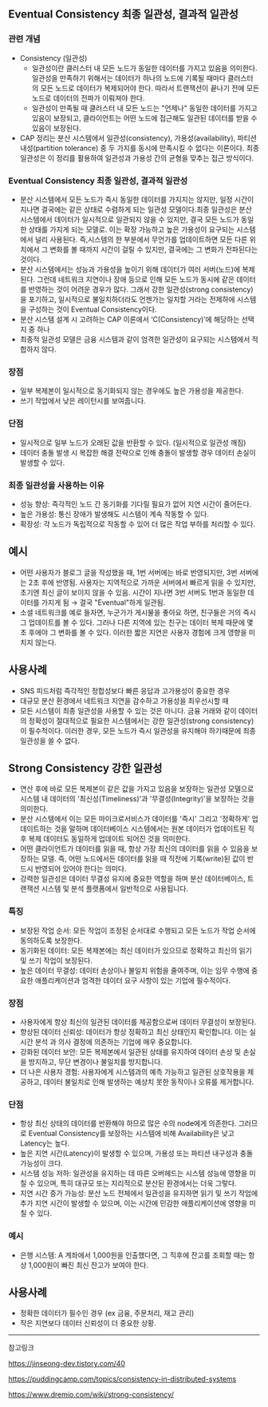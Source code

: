 ## Eventual Consistency 최종 일관성, 결과적 일관성
### 관련 개념
- Consistency (일관성)
    - 일관성이란 클러스터 내 모든 노드가 동일한 데이터를 가지고 있음을 의미한다. 일관성을 만족하기 위해서는 데이터가 하나의 노드에 기록될 때마다 클러스터의 모든 노드로 데이터가 복제되어야 한다. 따라서 트랜잭션이 끝나기 전에 모든 노드로 데이터의 전파가 이뤄져야 한다.
    - 일관성이 만족될 때 클러스터 내 모든 노드는 "언제나" 동일한 데이터를 가지고 있음이 보장되고, 클라이언트는 어떤 노드에 접근해도 일관된 데이터를 받을 수 있음이 보장된다.
- CAP 정리는 분산 시스템에서 일관성(consistency), 가용성(availability), 파티션 내성(partition tolerance) 중 두 가지를 동시에 만족시킬 수 없다는 이론이다. 최종 일관성은 이 정리를 활용하여 일관성과 가용성 간의 균형을 맞추는 접근 방식이다.

### Eventual Consistency 최종 일관성, 결과적 일관성
- 분산 시스템에서 모든 노드가 즉시 동일한 데이터를 가지지는 않지만, 일정 시간이 지나면 결국에는 같은 상태로 수렴하게 되는 일관성 모델이다.최종 일관성은 분산 시스템에서 데이터가 일시적으로 일관되지 않을 수 있지만, 결국 모든 노드가 동일한 상태를 가지게 되는 모델로. 이는 확장 가능하고 높은 가용성이 요구되는 시스템에서 널리 사용된다. 즉,시스템의 한 부분에서 무언가를 업데이트하면 모든 다른 위치에서 그 변화를 볼 때까지 시간이 걸릴 수 있지만, 결국에는 그 변화가 전파된다는 것이다.
- 분산 시스템에서는 성능과 가용성을 높이기 위해 데이터가 여러 서버(노드)에 복제된다. 그런데 네트워크 지연이나 장애 등으로 인해 모든 노드가 동시에 같은 데이터를 반영하는 것이 어려운 경우가 많다. 그래서 강한 일관성(strong consistency)을 포기하고, 일시적으로 불일치하더라도 언젠가는 일치할 거라는 전제하에 시스템을 구성하는 것이 Eventual Consistency이다.
- 분산 시스템 설계 시 고려하는 CAP 이론에서 ‘C(Consistency)’에 해당하는 선택지 중 하나
- 최종적 일관성 모델은 금융 시스템과 같이 엄격한 일관성이 요구되는 시스템에서 적합하지 않다.

### 장점
- 일부 복제본이 일시적으로 동기화되지 않는 경우에도 높은 가용성을 제공한다.
- 쓰기 작업에서 낮은 레이턴시를 보여줍니다.

### 단점
- 일시적으로 일부 노드가 오래된 값을 반환할 수 있다. (일시적으로 일관성 깨짐)
- 데이터 충돌 발생 시 복잡한 해결 전략으로 인해 충돌이 발생할 경우 데이터 손실이 발생할 수 있다.

### 최종 일관성을 사용하는 이유
- 성능 향상: 즉각적인 노드 간 동기화를 기다릴 필요가 없어 지연 시간이 줄어든다.
- 높은 가용성: 통신 장애가 발생해도 시스템이 계속 작동할 수 있다.
- 확장성: 각 노드가 독립적으로 작동할 수 있어 더 많은 작업 부하를 처리할 수 있다.

## 예시 
- 어떤 사용자가 블로그 글을 작성했을 때, 1번 서버에는 바로 반영되지만, 3번 서버에는 2초 후에 반영됨. 사용자는 지역적으로 가까운 서버에서 빠르게 읽을 수 있지만, 초기엔 최신 글이 보이지 않을 수 있음. 시간이 지나면 3번 서버도 1번과 동일한 데이터를 가지게 됨 → 결국 "Eventual"하게 일관됨.
- 소셜 네트워크를 예로 들자면, 누군가가 게시물을 좋아요 하면, 친구들은 거의 즉시 그 업데이트를 볼 수 있다. 그러나 다른 지역에 있는 친구는 데이터 복제 때문에 몇 초 후에야 그 변화를 볼 수 있다. 이러한 짧은 지연은 사용자 경험에 크게 영향을 미치지 않는다.

## 사용사례 
- SNS 피드처럼 즉각적인 정합성보다 빠른 응답과 고가용성이 중요한 경우
- 대규모 분산 환경에서 네트워크 지연을 감수하고 가용성을 최우선시할 때
- 모든 시스템이 최종 일관성을 사용할 수 있는 것은 아니다. 금융 거래와 같이 데이터의 정확성이 절대적으로 필요한 시스템에서는 강한 일관성(strong consistency)이 필수적이다. 이러한 경우, 모든 노드가 즉시 일관성을 유지해야 하기때문에 최종 일관성을 쓸 수 없다.


## Strong Consistency 강한 일관성
- 연산 후에 바로 모든 복제본이 같은 값을 가지고 있음을 보장하는 일관성 모델으로 시스템 내 데이터의 '최신성(Timeliness)'과 '무결성(Integrity)'을 보장하는 것을 의미한다.
- 분산 시스템에서 이는 모든 마이크로서비스가 데이터를 '즉시' 그리고 '정확하게' 업데이트하는 것을 말하며 데이터베이스 시스템에서는 원본 데이터가 업데이트된 직후 복제 데이터도 동일하게 업데이트 되어진 것을 의미한다.
- 어떤 클라이언트가 데이터를 읽을 때, 항상 가장 최신의 데이터를 읽을 수 있음을 보장하는 모델. 즉, 어떤 노드에서든 데이터를 읽을 때 직전에 기록(write)된 값이 반드시 반영되어 있어야 한다는 의미다.
- 강력한 일관성은 데이터 무결성 유지에 중요한 역할을 하며 분산 데이터베이스, 트랜잭션 시스템 및 분석 플랫폼에서 일반적으로 사용됩니다.

### 특징
- 보장된 작업 순서: 모든 작업이 조정된 순서대로 수행되고 모든 노드가 작업 순서에 동의하도록 보장한다.
- 동기화된 데이터: 모든 복제본에는 최신 데이터가 있으므로 정확하고 최신의 읽기 및 쓰기 작업이 보장된다.
- 높은 데이터 무결성: 데이터 손상이나 불일치 위험을 줄여주며, 이는 임무 수행에 중요한 애플리케이션과 엄격한 데이터 요구 사항이 있는 기업에 필수적이다.

### 장점
- 사용자에게 항상 최신의 일관된 데이터를 제공함으로써 데이터 무결성이 보장된다.
- 향상된 데이터 신뢰성: 데이터가 항상 정확하고 최신 상태인지 확인합니다. 이는 실시간 분석 과 의사 결정에 의존하는 기업에 매우 중요합니다.
- 강화된 데이터 보안: 모든 복제본에서 일관된 상태를 유지하여 데이터 손상 및 손실을 방지하고, 무단 변경이나 불일치를 방지합니다.
- 더 나은 사용자 경험: 사용자에게 시스템과의 예측 가능하고 일관된 상호작용을 제공하고, 데이터 불일치로 인해 발생하는 예상치 못한 동작이나 오류를 제거합니다.

### 단점
- 항상 최신 상태의 데이터를 반환해야 하므로 많은 수의 node에게 의존한다. 그러므로 Eventual Consistency를 보장하는 시스템에 비해 Availability은 낮고 Latency는 높다.
- 높은 지연 시간(Latency)이 발생할 수 있으며, 가용성 또는 파티션 내구성과 충돌 가능성이 크다.
- 시스템 성능 저하: 일관성을 유지하는 데 따른 오버헤드는 시스템 성능에 영향을 미칠 수 있으며, 특히 대규모 또는 지리적으로 분산된 환경에서는 더욱 그렇다.
- 지연 시간 증가 가능성: 분산 노드 전체에서 일관성을 유지하면 읽기 및 쓰기 작업에 추가 지연 시간이 발생할 수 있으며, 이는 시간에 민감한 애플리케이션에 영향을 미칠 수 있다.

### 예시 
- 은행 시스템: A 계좌에서 1,000원을 인출했다면, 그 직후에 잔고를 조회할 때는 항상 1,000원이 빠진 최신 잔고가 보여야 한다.

## 사용사례 
- 정확한 데이터가 필수인 경우 (ex 금융, 주문처리, 재고 관리)
- 작은 지연보다 데이터 신뢰성이 더 중요한 상황.


----

참고링크 

https://jinseong-dev.tistory.com/40

https://puddingcamp.com/topics/consistency-in-distributed-systems

https://www.dremio.com/wiki/strong-consistency/